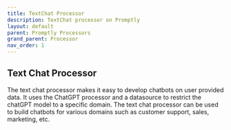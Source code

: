 ```yaml
---
title: TextChat Processor
description: TextChat processor on Promptly
layout: default
parent: Promptly Processors
grand_parent: Processor
nav_order: 1
---
```


## Text Chat Processor

The text chat processor makes it easy to develop chatbots on user provided data. It uses the ChatGPT processor and a datasource to restrict the chatGPT model to a specific domain. The text chat processor can be used to build chatbots for various domains such as customer support, sales, marketing, etc.